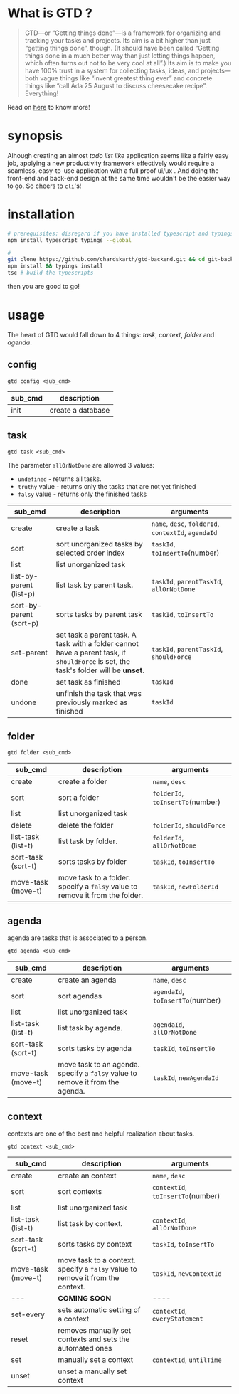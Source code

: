 # What is GTD ?
 > GTD—or “Getting things done”—is a framework for organizing and tracking your tasks and projects. Its aim is a bit higher than just “getting things done”, though. (It should have been called “Getting things done in a much better way than just letting things happen, which often turns out not to be very cool at all”.) Its aim is to make you have 100% trust in a system for collecting tasks, ideas, and projects—both vague things like “invent greatest thing ever” and concrete things like “call Ada 25 August to discuss cheesecake recipe”. Everything!

 Read on [here](https://hamberg.no/gtd/#what-is-gtd) to know more!

# synopsis
Alhough creating an almost *todo list like* application seems like a fairly easy job, applying a new productivity framework effectively would require a seamless, easy-to-use application with a full proof ui/ux . And doing the front-end and back-end design at the same time wouldn't be the easier way to go. So cheers to `cli`'s!

# installation
```bash
# prerequisites: disregard if you have installed typescript and typings
npm install typescript typings --global

#
git clone https://github.com/chardskarth/gtd-backend.git && cd git-backend
npm install && typings install
tsc # build the typescripts
```
then you are good to go!

# usage
The heart of GTD would fall down to 4 things: *task*, *context*, *folder* and *agenda*.

## config

`gtd config <sub_cmd>`

|sub_cmd|description|
|---|---|
|init|create a database|
## task
`gtd task <sub_cmd>`

The parameter `allOrNotDone` are allowed 3 values: 
* `undefined` - returns all tasks.
* `truthy` value - returns only the tasks that are not yet finished
* `falsy` value - returns only the finished tasks

|sub_cmd|description|arguments|
|---|---|---|
|create|create a task| `name`, `desc`, `folderId`, `contextId`, `agendaId`|
|sort|sort unorganized tasks by selected order index|`taskId`, `toInsertTo`(number)|
|list|list unorganized task||
|list-by-parent (list-p)|list task by parent task. |`taskId`, `parentTaskId`, `allOrNotDone`|
|sort-by-parent (sort-p)|sorts tasks by parent task|`taskId`, `toInsertTo` |
|set-parent|set task a parent task. A task with a folder cannot have a parent task, if `shouldForce` is set,  the task's folder will be **unset**.|`taskId`, `parentTaskId`, `shouldForce`|
|done|set task as finished|`taskId`|
|undone|unfinish the task that was previously marked as finished|`taskId`|
## folder
`gtd folder <sub_cmd>`

|sub_cmd|description|arguments|
|---|---|---|
|create|create a folder| `name`, `desc`|
|sort|sort a folder|`folderId`, `toInsertTo`(number)|
|list|list unorganized task||
|delete|delete the folder|`folderId`, `shouldForce`|
|list-task (list-t)|list task by folder. |`folderId`, `allOrNotDone`|
|sort-task (sort-t)|sorts tasks by folder|`taskId`, `toInsertTo` |
|move-task (move-t)|move task to a folder. specify a `falsy` value to remove it from the folder.|`taskId`, `newFolderId`|
## agenda
agenda are tasks that is associated to a person.

`gtd agenda <sub_cmd>`

|sub_cmd|description|arguments|
|---|---|---|
|create|create an agenda| `name`, `desc`|
|sort|sort agendas|`agendaId`, `toInsertTo`(number)|
|list|list unorganized task||
|list-task (list-t)|list task by agenda. |`agendaId`, `allOrNotDone`|
|sort-task (sort-t)|sorts tasks by agenda|`taskId`, `toInsertTo` |
|move-task (move-t)|move task to an agenda. specify a `falsy` value to remove it from the agenda.|`taskId`, `newAgendaId`|
## context
contexts are one of the best and helpful realization about tasks.

`gtd context <sub_cmd>`

|sub_cmd|description|arguments|
|---|---|---|
|create|create an context| `name`, `desc`|
|sort|sort contexts|`contextId`, `toInsertTo`(number)|
|list|list unorganized task||
|list-task (list-t)|list task by context. |`contextId`, `allOrNotDone`|
|sort-task (sort-t)|sorts tasks by context|`taskId`, `toInsertTo` |
|move-task (move-t)|move task to a context. specify a `falsy` value to remove it from the context.|`taskId`, `newContextId`|
|---| **COMING SOON** |----|
|set-every|sets automatic setting of a context|`contextId`, `everyStatement`|
|reset|removes manually set contexts and sets the automated ones||
|set|manually set a context|`contextId`, `untilTime`|
|unset|unset a manually set context||
